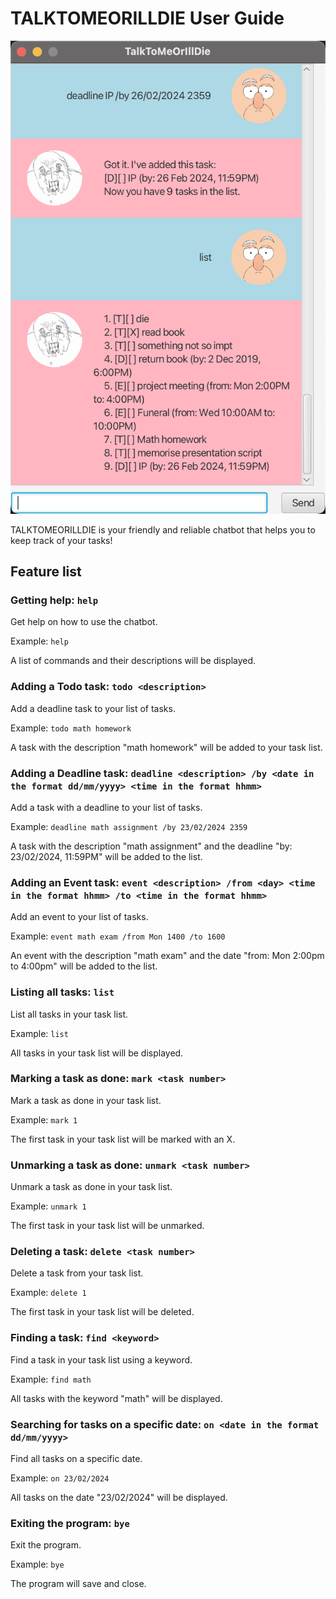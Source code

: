 # TALKTOMEORILLDIE User Guide

![Screenshot of Ui.](Ui.png)

TALKTOMEORILLDIE is your friendly and reliable chatbot that helps you to keep track of your tasks!

## Feature list

### Getting help: `help`

Get help on how to use the chatbot.

Example: `help`

A list of commands and their descriptions will be displayed.

### Adding a Todo task: `todo <description>`

Add a deadline task to your list of tasks.

Example: `todo math homework`

A task with the description "math homework" will be added to your task list.

### Adding a Deadline task: `deadline <description> /by <date in the format dd/mm/yyyy> <time in the format hhmm>`

Add a task with a deadline to your list of tasks.

Example: `deadline math assignment /by 23/02/2024 2359`

A task with the description "math assignment" and the deadline "by: 23/02/2024, 11:59PM" will be added to the list.

### Adding an Event task: `event <description> /from <day> <time in the format hhmm> /to <time in the format hhmm>`

Add an event to your list of tasks.

Example: `event math exam /from Mon 1400 /to 1600`

An event with the description "math exam" and the date "from: Mon 2:00pm to 4:00pm" will be added to the list.

### Listing all tasks: `list`

List all tasks in your task list.

Example: `list`

All tasks in your task list will be displayed.

### Marking a task as done: `mark <task number>`

Mark a task as done in your task list.

Example: `mark 1`

The first task in your task list will be marked with an X.

### Unmarking a task as done: `unmark <task number>`

Unmark a task as done in your task list.

Example: `unmark 1`

The first task in your task list will be unmarked.

### Deleting a task: `delete <task number>`

Delete a task from your task list.

Example: `delete 1`

The first task in your task list will be deleted.

### Finding a task: `find <keyword>`

Find a task in your task list using a keyword.

Example: `find math`

All tasks with the keyword "math" will be displayed.

### Searching for tasks on a specific date: `on <date in the format dd/mm/yyyy>`

Find all tasks on a specific date.

Example: `on 23/02/2024`

All tasks on the date "23/02/2024" will be displayed.

### Exiting the program: `bye`

Exit the program.

Example: `bye`

The program will save and close.